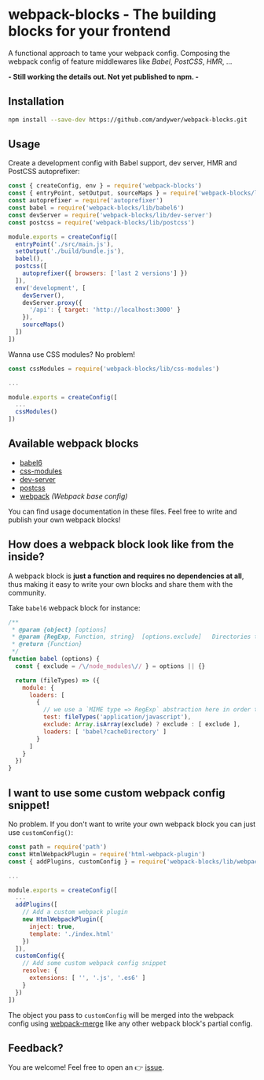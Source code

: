 # webpack-blocks - The building blocks for your frontend

A functional approach to tame your webpack config. Composing the webpack config of feature middlewares like *Babel*, *PostCSS*, *HMR*, ...

**- Still working the details out. Not yet published to npm. -**


## Installation

```sh
npm install --save-dev https://github.com/andywer/webpack-blocks.git
```


## Usage

Create a development config with Babel support, dev server, HMR and PostCSS autoprefixer:

```js
const { createConfig, env } = require('webpack-blocks')
const { entryPoint, setOutput, sourceMaps } = require('webpack-blocks/lib/webpack')
const autoprefixer = require('autoprefixer')
const babel = require('webpack-blocks/lib/babel6')
const devServer = require('webpack-blocks/lib/dev-server')
const postcss = require('webpack-blocks/lib/postcss')

module.exports = createConfig([
  entryPoint('./src/main.js'),
  setOutput('./build/bundle.js'),
  babel(),
  postcss([
    autoprefixer({ browsers: ['last 2 versions'] })
  ]),
  env('development', [
    devServer(),
    devServer.proxy({
      '/api': { target: 'http://localhost:3000' }
    }),
    sourceMaps()
  ])
])
```

Wanna use CSS modules? No problem!

```js
const cssModules = require('webpack-blocks/lib/css-modules')

...

module.exports = createConfig([
  ...
  cssModules()
])
```


## Available webpack blocks

- [babel6](./lib/babel6.js)
- [css-modules](./lib/css-modules.js)
- [dev-server](./lib/dev-server.js)
- [postcss](./lib/postcss.js)
- [webpack](./lib/webpack.js) *(Webpack base config)*

You can find usage documentation in these files. Feel free to write and publish your own webpack blocks!


## How does a webpack block look like from the inside?

A webpack block is **just a function and requires no dependencies at all**, thus making it easy to write your own blocks and share them with the community.

Take `babel6` webpack block for instance:

```js
/**
 * @param {object} [options]
 * @param {RegExp, Function, string}  [options.exclude]   Directories to exclude.
 * @return {Function}
 */
function babel (options) {
  const { exclude = /\/node_modules\// } = options || {}

  return (fileTypes) => ({
    module: {
      loaders: [
        {
          // we use a `MIME type => RegExp` abstraction here in order to have consistent regexs
          test: fileTypes('application/javascript'),
          exclude: Array.isArray(exclude) ? exclude : [ exclude ],
          loaders: [ 'babel?cacheDirectory' ]
        }
      ]
    }
  })
}
```


## I want to use some custom webpack config snippet!

No problem. If you don't want to write your own webpack block you can just use `customConfig()`:

```js
const path = require('path')
const HtmlWebpackPlugin = require('html-webpack-plugin')
const { addPlugins, customConfig } = require('webpack-blocks/lib/webpack')

...

module.exports = createConfig([
  ...
  addPlugins([
    // Add a custom webpack plugin
    new HtmlWebpackPlugin({
      inject: true,
      template: './index.html'
    })
  ]),
  customConfig({
    // Add some custom webpack config snippet
    resolve: {
      extensions: [ '', '.js', '.es6' ]
    }
  })
])
```

The object you pass to `customConfig` will be merged into the webpack config using
[webpack-merge](https://github.com/survivejs/webpack-merge) like any other webpack
block's partial config.


## Feedback?

You are welcome! Feel free to open an 👉 [issue](https://github.com/andywer/webpack-blocks/issues).
